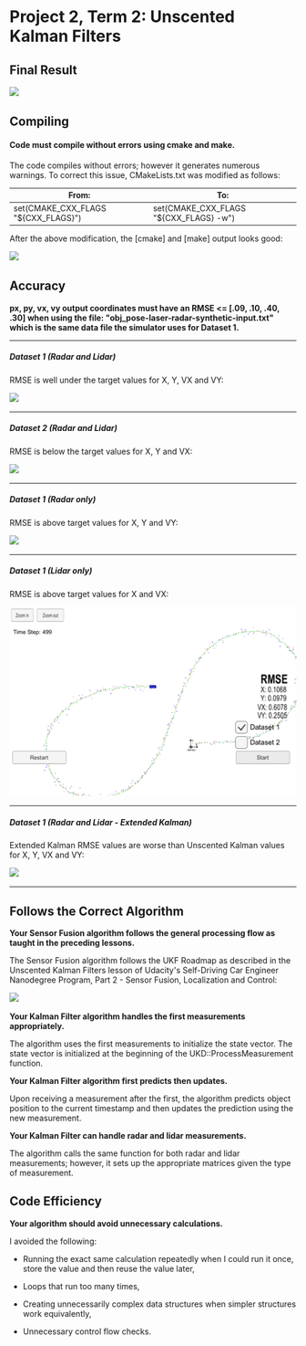Project 2, Term 2: Unscented Kalman Filters
=======================

Final Result
------------

![](media/Unscented_Kalman.gif)

Compiling
---------

#### Code must compile without errors using cmake and make.

The code compiles without errors; however it generates numerous warnings. To correct this issue, CMakeLists.txt was modified as follows:

| From:                                | To:                                     |
|--------------------------------------|-----------------------------------------|
| set(CMAKE_CXX_FLAGS "\${CXX_FLAGS}") | set(CMAKE_CXX_FLAGS "\${CXX_FLAGS} -w") |

After the above modification, the [cmake] and [make] output looks good:

![](media/Compile.png)

Accuracy
--------

**px, py, vx, vy output coordinates must have an RMSE \<= [.09, .10, .40, .30]
when using the file: "obj_pose-laser-radar-synthetic-input.txt" which is the
same data file the simulator uses for Dataset 1.**

-------------------
##### Dataset 1 (Radar and Lidar)
RMSE is well under the target values for X, Y, VX and VY:

![](media/RMSE1.png)

-------------------
##### Dataset 2 (Radar and Lidar)
RMSE is below the target values for X, Y and VX:

![](media/RMSE2.png)

-------------------
##### Dataset 1 (Radar only)
RMSE is above target values for X, Y and VY:

![](media/RMSE1Radar.png)

-------------------
##### Dataset 1 (Lidar only)
RMSE is above target values for X and VX:

![](media/RMSE1Lidar.png)

-------------------
##### Dataset 1 (Radar and Lidar - Extended Kalman)
Extended Kalman RMSE values are worse than Unscented Kalman values for X, Y, VX and VY:

![](media/RMSE1Ext.png)

---------------

Follows the Correct Algorithm
-----------------------------

**Your Sensor Fusion algorithm follows the general processing flow as taught in
the preceding lessons.**

The Sensor Fusion algorithm follows the UKF Roadmap as described in the Unscented Kalman Filters lesson of Udacity's Self-Driving Car Engineer Nanodegree Program, Part 2 -  Sensor Fusion, Localization and Control:

![](media/UKF_Roadmap.png)

**Your Kalman Filter algorithm handles the first measurements appropriately.**

The algorithm uses the first measurements to initialize the state vector. The state vector is initialized at the beginning of the UKD::ProcessMeasurement function.

**Your Kalman Filter algorithm first predicts then updates.**

Upon receiving a measurement after the first, the algorithm predicts object
position to the current timestamp and then updates the prediction using the new
measurement.

**Your Kalman Filter can handle radar and lidar measurements.**

The algorithm calls the same function for both radar and lidar measurements; however, it sets up the appropriate matrices given the type of measurement.

Code Efficiency
---------------

**Your algorithm should avoid unnecessary calculations.**

I avoided the following:

-   Running the exact same calculation repeatedly when I could run it once,
    store the value and then reuse the value later,

-   Loops that run too many times,

-   Creating unnecessarily complex data structures when simpler structures work
    equivalently,

-   Unnecessary control flow checks.
